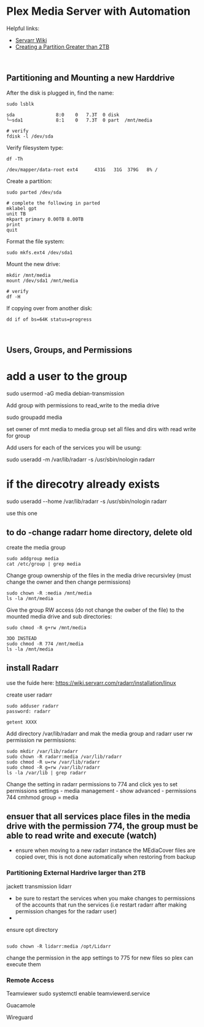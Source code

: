 # Plex Media Server with Automation

Helpful links:
* [Servarr Wiki](https://wiki.servarr.com/)
* [Creating a Partition Greater than 2TB](https://www.cyberciti.biz/tips/fdisk-unable-to-create-partition-greater-2tb.html)

<br/>

## Partitioning and Mounting a new Harddrive

After the disk is plugged in, find the name:
```
sudo lsblk

sda               8:0    0   7.3T  0 disk
└─sda1            8:1    0   7.3T  0 part  /mnt/media

# verify
fdisk -l /dev/sda
```
Verify filesystem type:
```
df -Th

/dev/mapper/data-root ext4      431G   31G  379G   8% /
```
Create a partition:
```
sudo parted /dev/sda

# complete the following in parted
mklabel gpt
unit TB
mkpart primary 0.00TB 8.00TB
print
quit
```
Format the file system:
```
sudo mkfs.ext4 /dev/sda1
```
Mount the new drive:
```
mkdir /mnt/media
mount /dev/sda1 /mnt/media

# verify
df -H
```
If copying over from another disk:
```
dd if of bs=64K status=progress
```

<br/>

## Users, Groups, and Permissions


# add a user to the group
sudo usermod -aG media debian-transmission

Add group with permissions to read_write to the media drive

sudo groupadd media

set owner of mnt media to media group 
set all files and dirs with read write for group

Add users for each of the services you will be usung:

sudo useradd -m /var/lib/radarr -s /usr/sbin/nologin radarr

# if the direcotry already exists
sudo useradd --home /var/lib/radarr -s /usr/sbin/nologin radarr

use this one

to do 
-change radarr home directory, delete old
-

create the media group

```
sudo addgroup media
cat /etc/group | grep media
```
Change group ownership of the files in the media drive recursivley (must change the owner and then change permissions)
```
sudo chown -R :media /mnt/media
ls -la /mnt/media
```
Give the group RW access (do not change the owber of the file) to the mounted media drive and sub directories:
```
sudo chmod -R g+rw /mnt/media

3DO INSTEAD
sudo chmod -R 774 /mnt/media
ls -la /mnt/media
```

## install Radarr

use the fuide here: https://wiki.servarr.com/radarr/installation/linux

create user radarr 

```
sudo adduser radarr
password: radarr

getent XXXX
```
Add directory /var/lib/radarr and mak the media group and radarr user rw permission rw permissions:
```
sudo mkdir /var/lib/radarr
sudo chown -R radarr:media /var/lib/radarr
sudo chmod -R u=rw /var/lib/radarr
sudo chmod -R g=rw /var/lib/radarr
ls -la /var/lib | grep radarr
```
Change the setting in radarr permissions to 774 and click yes to set permissions 
settings - media management - show advanced - permissions
744
cmhmod group = media

## ensuer that all services place files in the media drive with the permission 774, the group must be able to read write and execute (watch)
- ensure when moving to a new radarr instance the MEdiaCover files are copied over, this is not done automatically when restoring from backup
### Partitioning External Hardrive larger than 2TB 


jackett 
transmission
lidarr
* be sure to restart the services when you make changes to permissions of the accounts that run the services (i.e restart radarr after making permission changes for the radarr user)
* 
ensure opt directory
```

sudo chown -R lidarr:media /opt/Lidarr

```
change the permission in the app settings to 775 for new files so plex can execute them


### Remote Access 

Teamviewer
sudo systemctl enable teamviewerd.service

Guacamole

Wireguard
